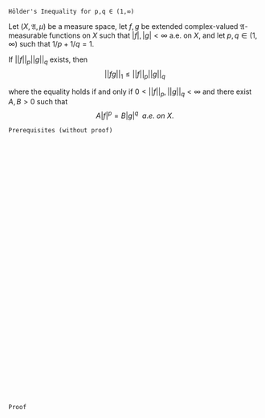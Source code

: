```
Hölder's Inequality for p,q ∈ (1,∞)
```

Let $(X, \mathfrak{A}, \mu)$ be a measure space, let $f,g$ be extended complex-valued $\mathfrak{A}$-measurable functions on $X$ such that $|f|,|g|<\infty$ a.e. on $X$, and let $p,q\in(1,\infty)$ such that $1/p + 1/q =1$.

If $||f||_p||g||_q$ exists, then
$$
||fg||_1\leq||f||_p ||g||_q
$$

where the equality holds if and only if $0<||f||_p,||g||_q<\infty$ and there exist $A,B>0$ such that 
$$
A|f|^p=B|g|^q \ \ a.e.\ on \ X.
$$


```
Prerequisites (without proof)
```



<br>
<br>
<br>
<br>
<br>
<br>
<br>
<br>
<br>
<br>
<br>
<br>
<br>
<br>
<br>
<br>
<br>
<br>
<br>
<br>
<br>
<br>
<br>
<br>
<br>
<br>
<br>
<br>
<br>
<br>


```
Proof
```
